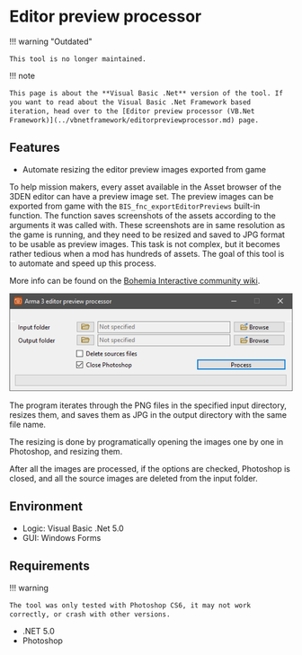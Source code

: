 # Editor preview processor

!!! warning "Outdated"

	This tool is no longer maintained.

!!! note
	
	This page is about the **Visual Basic .Net** version of the tool. If you want to read about the Visual Basic .Net Framework based iteration, head over to the [Editor preview processor (VB.Net Framework)](../vbnetframework/editorpreviewprocessor.md) page.

## Features

* Automate resizing the editor preview images exported from game

To help mission makers, every asset available in the Asset browser of the 3DEN editor can have a preview image set. The preview images can be exported from game with the `BIS_fnc_exportEditorPreviews` built-in function.
The function saves screenshots of the assets according to the arguments it was called with. These screenshots are in same resolution as the game is running, and they need to be resized and saved to JPG format to be usable as preview images.
This task is not complex, but it becomes rather tedious when a mod has hundreds of assets. The goal of this tool is to automate and speed up this process.

More info can be found on the  [Bohemia Interactive community wiki](https://community.bistudio.com/wiki/Eden_Editor:_Configuring_Asset_Previews).

![VB.Net based editor preview processor GUI](img/image_4_1.png)

The program iterates through the PNG files in the specified input directory, resizes them, and saves them as JPG in the output directory with the same file name.

The resizing is done by programatically opening the images one by one in Photoshop, and resizing them.

After all the images are processed, if the options are checked, Photoshop is closed, and all the source images are deleted from the input folder.

## Environment

* Logic:  Visual Basic .Net 5.0
* GUI:    Windows Forms

## Requirements

!!! warning

	The tool was only tested with Photoshop CS6, it may not work correctly, or crash with other versions.

* .NET 5.0
* Photoshop